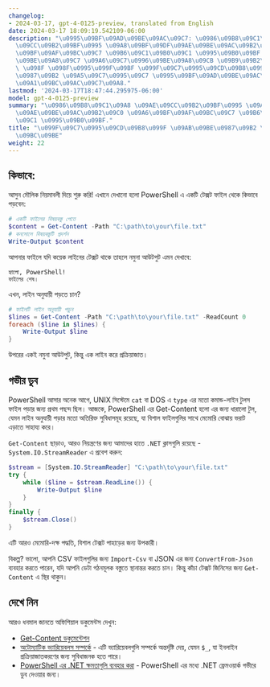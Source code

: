 ```yaml
---
changelog:
- 2024-03-17, gpt-4-0125-preview, translated from English
date: 2024-03-17 18:09:19.542109-06:00
description: "\u0995\u09BF\u09AD\u09BE\u09AC\u09C7: \u0986\u09B8\u09C1\u09A8 \u09AE\
  \u09CC\u09B2\u09BF\u0995 \u09A8\u09BF\u09DF\u09AE\u09BE\u09AC\u09B2\u09C0 \u09A6\
  \u09BF\u09AF\u09BC\u09C7 \u09B6\u09C1\u09B0\u09C1 \u0995\u09B0\u09BF! \u098F\u0996\
  \u09BE\u09A8\u09C7 \u09A6\u09C7\u0996\u09BE\u09A8\u09CB \u09B9\u09B2\u09CB PowerShell\
  \ \u098F \u098F\u0995\u099F\u09BF \u099F\u09C7\u0995\u09CD\u09B8\u099F \u09AB\u09BE\
  \u0987\u09B2 \u09A5\u09C7\u0995\u09C7 \u0995\u09BF\u09AD\u09BE\u09AC\u09C7 \u09AA\
  \u09A1\u09BC\u09AC\u09C7\u09A8."
lastmod: '2024-03-17T18:47:44.295975-06:00'
model: gpt-4-0125-preview
summary: "\u0986\u09B8\u09C1\u09A8 \u09AE\u09CC\u09B2\u09BF\u0995 \u09A8\u09BF\u09DF\
  \u09AE\u09BE\u09AC\u09B2\u09C0 \u09A6\u09BF\u09AF\u09BC\u09C7 \u09B6\u09C1\u09B0\
  \u09C1 \u0995\u09B0\u09BF."
title: "\u099F\u09C7\u0995\u09CD\u09B8\u099F \u09AB\u09BE\u0987\u09B2 \u09AA\u09A1\
  \u09BC\u09BE"
weight: 22
---
```


## কিভাবে:
আসুন মৌলিক নিয়মাবলী দিয়ে শুরু করি! এখানে দেখানো হলো PowerShell এ একটি টেক্সট ফাইল থেকে কিভাবে পড়বেন:

```PowerShell
# একটি ফাইলের বিষয়বস্তু পেতে
$content = Get-Content -Path "C:\path\to\your\file.txt"
# কনসোলে বিষয়বস্তুটি প্রদর্শন
Write-Output $content
```

আপনার ফাইলে যদি কয়েক লাইনের টেক্সট থাকে তাহলে নমুনা আউটপুট এমন দেখাবে:
```
হ্যালো, PowerShell!
ফাইলের শেষ।
```

এখন, লাইন অনুযায়ী পড়তে চান?

```PowerShell
# ফাইলটি লাইন অনুযায়ী পড়ুন
$lines = Get-Content -Path "C:\path\to\your\file.txt" -ReadCount 0
foreach ($line in $lines) {
    Write-Output $line
}
```

উপরের একই নমুনা আউটপুট, কিন্তু এক লাইন করে প্রক্রিয়াজাত।

## গভীর ডুব
PowerShell আসার অনেক আগে, UNIX সিস্টেমে `cat` বা DOS এ `type` এর মতো কমান্ড-লাইন টুলস ফাইল পড়ার জন্য প্রথম পছন্দ ছিল। আজকে, PowerShell এর Get-Content হলো এর জন্য ধারালো টুল, যেমন লাইন অনুযায়ী পড়ার মতো অতিরিক্ত সুবিধাসমূহ রয়েছে, যা বিশাল ফাইলগুলির সাথে মেমোরি বোঝায় ভরাট এড়াতে সাহায্য করে।

`Get-Content` ছাড়াও, আরও নিয়ন্ত্রণের জন্য আমাদের হাতে `.NET` ক্লাসগুলি রয়েছে - `System.IO.StreamReader` এ প্রবেশ করুন:

```PowerShell
$stream = [System.IO.StreamReader] "C:\path\to\your\file.txt"
try {
    while ($line = $stream.ReadLine()) {
        Write-Output $line
    }
}
finally {
    $stream.Close()
}
```

এটি আরও মেমোরি-দক্ষ পদ্ধতি, বিশাল টেক্সট পাহাড়ের জন্য উপকারী।

বিকল্প? ভালো, আপনি CSV ফাইলগুলির জন্য `Import-Csv` বা JSON এর জন্য `ConvertFrom-Json` ব্যবহার করতে পারেন, যদি আপনি ডেটা গঠনমূলক বস্তুতে স্থানান্তর করতে চান। কিন্তু কাঁচা টেক্সট জিনিসের জন্য `Get-Content` এ স্থির থাকুন।

## দেখে নিন
আরও ধনমাল জানতে অফিশিয়াল ডকুমেন্টস দেখুন:

- [Get-Content ডকুমেন্টেশন](https://docs.microsoft.com/en-us/powershell/module/microsoft.powershell.management/get-content)
- [অটোম্যাটিক ভ্যারিয়েবলস সম্পর্কে](https://docs.microsoft.com/en-us/powershell/module/microsoft.powershell.core/about/about_automatic_variables) - এটি ভ্যারিয়েবলগুলি সম্পর্কে অন্তর্দৃষ্টি দেয়, যেমন `$_`, যা ইনলাইন প্রক্রিয়াজাতকরণের জন্য সুবিধাজনক হতে পারে।
- [PowerShell এর .NET ক্ষমতাগুলি ব্যবহার করা](https://docs.microsoft.com/en-us/powershell/scripting/developer/hosting/adding-and-invoking-commands?view=powershell-7.1) - PowerShell এর মধ্যে .NET ফ্রেমওয়ার্ক গভীরে ডুব দেওয়ার জন্য।
